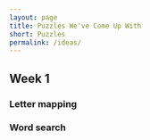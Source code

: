 ```yaml
---
layout: page
title: Puzzles We've Come Up With
short: Puzzles
permalink: /ideas/
---
```


## Week 1

### Letter mapping

### Word search
